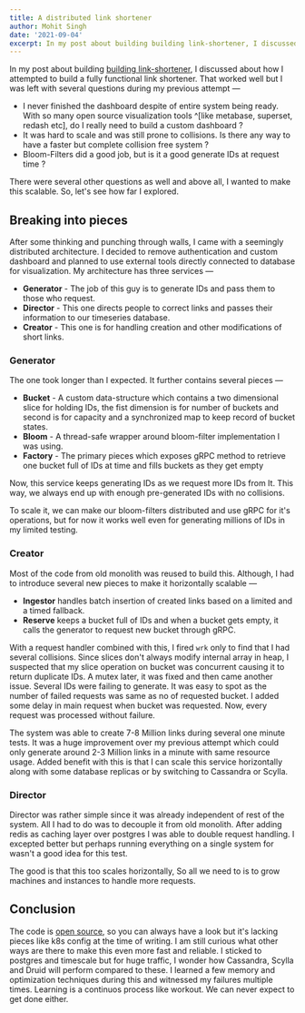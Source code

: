 ```yaml
---
title: A distributed link shortener
author: Mohit Singh
date: '2021-09-04'
excerpt: In my post about building building link-shortener, I discussed about how I attempted to build a fully functional link shortener. That worked well but I was left with several questions during my previous attempt.
---
```


In my post about building [building link-shortener](/code/building-a-link-shortner), I discussed about how I attempted to build a fully functional link shortener. That worked well but I was left with several questions during my previous attempt &mdash;

- I never finished the dashboard despite of entire system being ready. With so many open source visualization tools ^[like metabase, superset, redash etc], do I really need to build a custom dashboard ?
- It was hard to scale and was still prone to collisions. Is there any way to have a faster but complete collision free system ?
- Bloom-Filters did a good job, but is it a good generate IDs at request time ?

There were several other questions as well and above all, I wanted to make this scalable. So, let's see how far I explored.

## Breaking into pieces

After some thinking and punching through walls, I came with a seemingly distributed architecture. I decided to remove authentication and custom dashboard and planned to use external tools directly connected to database for visualization. My architecture has three services &mdash;

- **Generator** - The job of this guy is to generate IDs and pass them to those who request.
- **Director** - This one directs people to correct links and passes their information to our timeseries database.
- **Creator** - This one is for handling creation and other modifications of short links.

### Generator

The one took longer than I expected. It further contains several pieces &mdash;

- **Bucket** - A custom data-structure which contains a two dimensional slice for holding IDs, the fist dimension is for number of buckets and second is for capacity and a synchronized map to keep record of bucket states.
- **Bloom** - A thread-safe wrapper around bloom-filter implementation I was using.
- **Factory** - The primary pieces which exposes gRPC method to retrieve one bucket full of IDs at time and fills buckets as they get empty

Now, this service keeps generating IDs as we request more IDs from It. This way, we always end up with enough pre-generated IDs with no collisions.

To scale it, we can make our bloom-filters distributed and use gRPC for it's operations, but for now it works well even for generating millions of IDs in my limited testing.

### Creator

Most of the code from old monolith was reused to build this. Although, I had to introduce several new pieces to make it horizontally scalable &mdash;

- **Ingestor** handles batch insertion of created links based on a limited and a timed fallback.
- **Reserve** keeps a bucket full of IDs and when a bucket gets empty, it calls the generator to request new bucket through gRPC.

With a request handler combined with this, I fired `wrk` only to find that I had several collisions. Since slices don't always modify internal array in heap, I suspected that my slice operation on bucket was concurrent causing it to return duplicate IDs. A mutex later, it was fixed and then came another issue. Several IDs were failing to generate. It was easy to spot as the number of failed requests was same as no of requested bucket. I added some delay in main request when bucket was requested. Now, every request was processed without failure.

The system was able to create 7-8 Million links during several one minute tests. It was a huge improvement over my previous attempt which could only generate around 2-3 Million links in a minute with same resource usage. Added benefit with this is that I can scale this service horizontally along with some database replicas or by switching to Cassandra or Scylla.

### Director

Director was rather simple since it was already independent of rest of the system. All I had to do was to decouple it from old monolith. After adding redis as caching layer over postgres I was able to double request handling. I excepted better but perhaps running everything on a single system for wasn't a good idea for this test.

The good is that this too scales horizontally, So all we need to is to grow machines and instances to handle more requests.

## Conclusion

The code is [open source](https://github.com/mohitsinghs/wormholes), so you can always have a look but it's lacking pieces like k8s config at the time of writing. I am still curious what other ways are there to make this even more fast and reliable. I sticked to postgres and timescale but for huge traffic, I wonder how Cassandra, Scylla and Druid will perform compared to these. I learned a few memory and optimization techniques during this and witnessed my failures multiple times. Learning is a continuos process like workout. We can never expect to get done either.
